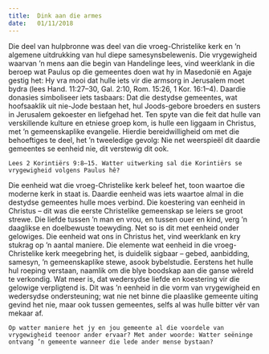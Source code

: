 ```yaml
---
title:  Dink aan die armes
date:   01/11/2018
---
```


Die deel van hulpbronne was deel van die vroeg-Christelike kerk en ’n algemene uitdrukking van hul diepe samesynsbelewenis. Die vrygewigheid waarvan ’n mens aan die begin van Handelinge lees, vind weerklank in die beroep wat Paulus op die gemeentes doen wat hy in Masedonië en Agaje gestig het: Hy vra mooi dat hulle iets vir die armsorg in Jerusalem moet bydra (lees Hand. 11:27–30, Gal. 2:10, Rom. 15:26, 1 Kor. 16:1–4). Daardie donasies simboliseer iets tasbaars: Dat die destydse gemeentes, wat hoofsaaklik uit nie-Jode bestaan het, hul Joods-gebore broeders en susters in Jerusalem gekoester en liefgehad het. Ten spyte van die feit dat hulle van verskillende kulture en etniese groep kom, is hulle een liggaam in Christus, met ’n gemeenskaplike evangelie. Hierdie bereidwilligheid om met die behoeftiges te deel, het ’n tweeledige gevolg: Nie net weerspieël dit daardie gemeentes se eenheid nie, dit verstewig dit ook. 

`Lees 2 Korintiërs 9:8–15. Watter uitwerking sal die Korintiërs se vrygewigheid volgens Paulus hê?` 

Die eenheid wat die vroeg-Christelike kerk beleef het, toon waartoe die moderne kerk in staat is. Daardie eenheid was iets waartoe almal in die destydse gemeentes hulle moes verbind. Die koestering van eenheid in Christus – dit was die eerste Christelike gemeenskap se leiers se groot strewe. Die liefde tussen ’n man en vrou, en tussen ouer en kind, verg ’n daaglikse en doelbewuste toewyding. Net so is dit met eenheid onder gelowiges. Die eenheid wat ons in Christus het, vind weerklank en kry stukrag op ’n aantal maniere. Die elemente wat eenheid in die vroeg-Christelike kerk meegebring het, is duidelik sigbaar – gebed, aanbidding, samesyn, ’n gemeenskaplike stewe, asook bybelstudie. Eerstens het hulle hul roeping verstaan, naamlik om die blye boodskap aan die ganse wêreld te verkondig. Wat meer is, dat wedersydse liefde en koestering vir die gelowige verpligtend is. Dit was ’n eenheid in die vorm van vrygewigheid en wedersydse ondersteuning; wat nie net binne die plaaslike gemeente uiting gevind het nie, maar ook tussen gemeentes, selfs al was hulle bitter vêr van mekaar af. 

`Op watter maniere het jy en jou gemeente al die voordele van vrygewigheid teenoor ander ervaar? Met ander woorde: Watter seëninge ontvang ’n gemeente wanneer die lede ander mense bystaan?`